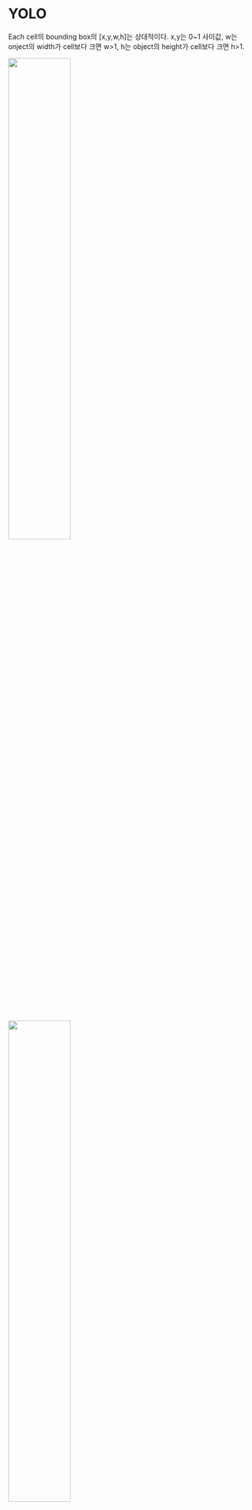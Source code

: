 # YOLO

Each cell의 bounding box의 [x,y,w,h]는 상대적이다. x,y는 0~1 사이값, w는 onject의 width가 cell보다 크면 w>1, h는 object의 height가 cell보다 크면 h>1.

<img src="https://github.com/hyeseongkim0/YOLO/blob/main/images/RelativeBoundingbox.JPG" width="50%">

<img src="https://github.com/hyeseongkim0/YOLO/blob/main/images/labelcell.JPG" width="50%">

<img src="https://github.com/hyeseongkim0/YOLO/blob/main/images/predcell.JPG" width="50%">

Predictions will look very similar, but we will output two bounding boxes.

Prediction은 Wide와 tall에 따른 2개의 다른 bounding boxes를 출력하기 때문에  1 probability score + bounding box(4 parameters)가 2개이다.

<img src="https://github.com/hyeseongkim0/YOLO/blob/main/images/predcell.JPG" width="50%">

#### 20 different classes + 1 probability score + bounding box(x,y,w,h : 4 parameters) ==> 25

#### 20 different classes + 2 * (1 probability score + bounding box(x,y,w,h : 4 parameters)) ==> 30

<img src="https://github.com/hyeseongkim0/YOLO/blob/main/images/target_prediction.JPG" width="50%">

#### torch.flatten -> start_dim=1 ; (B, C, W, H)에서 Batch는 a number of examples이므로 제외하고 C,W,H차원으로 Flatten

<img src="https://github.com/hyeseongkim0/YOLO/blob/main/images/start_dim=1.JPG" width="80%">

#### Architecture config로 모델설계하기, if문으로 dtype에 따라 레이어 구성하기

<img src="https://github.com/hyeseongkim0/YOLO/blob/main/images/config.JPG" width="80%">

<img src="https://github.com/hyeseongkim0/YOLO/blob/main/images/config2model.JPG" width="80%">

최종적으로 nn.Sequential에 *를 사용하여 list안에 들어있는 모든 Layers들을 Unpack

<img src="https://github.com/hyeseongkim0/YOLO/blob/main/images/unpacklayers.JPG" width="80%">

#### 0~19 class, 20번째 index=class probability, class probability를 indexing하면 차원이 하나 줄어들기 때문에 이를 다시 복원하기 위해 unsqueeze(3)을 해준다.

<img src="https://github.com/hyeseongkim0/YOLO/blob/main/images/Yolo_Loss.JPG" width="80%">
